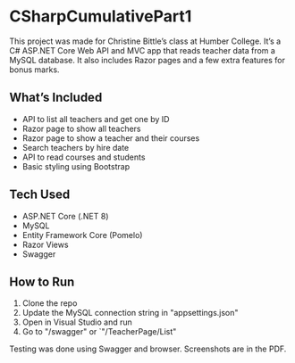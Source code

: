 # CSharpCumulativePart1

This project was made for Christine Bittle’s class at Humber College. It’s a C# ASP.NET Core Web API and MVC app that reads teacher data from a MySQL database. It also includes Razor pages and a few extra features for bonus marks.

## What’s Included

- API to list all teachers and get one by ID
- Razor page to show all teachers
- Razor page to show a teacher and their courses
- Search teachers by hire date
- API to read courses and students
- Basic styling using Bootstrap

## Tech Used

- ASP.NET Core (.NET 8)
- MySQL
- Entity Framework Core (Pomelo)
- Razor Views
- Swagger

## How to Run

1. Clone the repo
2. Update the MySQL connection string in "appsettings.json"
3. Open in Visual Studio and run
4. Go to "/swagger" or `"/TeacherPage/List"

Testing was done using Swagger and browser. Screenshots are in the PDF.

